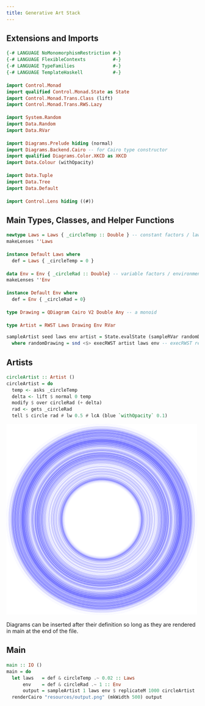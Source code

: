 ```yaml
---
title: Generative Art Stack
---
```


## Extensions and Imports

``` haskell
{-# LANGUAGE NoMonomorphismRestriction #-}
{-# LANGUAGE FlexibleContexts          #-}
{-# LANGUAGE TypeFamilies              #-}
{-# LANGUAGE TemplateHaskell           #-}

import Control.Monad
import qualified Control.Monad.State as State
import Control.Monad.Trans.Class (lift)
import Control.Monad.Trans.RWS.Lazy

import System.Random
import Data.Random
import Data.RVar

import Diagrams.Prelude hiding (normal)
import Diagrams.Backend.Cairo -- for Cairo type constructor
import qualified Diagrams.Color.XKCD as XKCD
import Data.Colour (withOpacity)

import Data.Tuple
import Data.Tree
import Data.Default

import Control.Lens hiding ((#))
```

## Main Types, Classes, and Helper Functions

``` haskell
newtype Laws = Laws { _circleTemp :: Double } -- constant factors / laws of nature
makeLenses ''Laws

instance Default Laws where
  def = Laws { _circleTemp = 0 }

data Env = Env { _circleRad :: Double} -- variable factors / environment
makeLenses ''Env

instance Default Env where
  def = Env { _circleRad = 0}

type Drawing = QDiagram Cairo V2 Double Any -- a monoid

type Artist = RWST Laws Drawing Env RVar
```

``` haskell
sampleArtist seed laws env artist = State.evalState (sampleRVar randomDrawing) $ mkStdGen 1
  where randomDrawing = snd <$> execRWST artist laws env -- execRWST returns RVar (state, writer)
```

## Artists

``` haskell
circleArtist :: Artist ()
circleArtist = do
  temp <- asks _circleTemp
  delta <- lift $ normal 0 temp
  modify $ over circleRad (+ delta)
  rad <- gets _circleRad
  tell $ circle rad # lw 0.5 # lcA (blue `withOpacity` 0.1)
```

![](resources/output.png)

Diagrams can be inserted after their definition so long as they are rendered in main at the end of the file.

## Main

``` haskell
main :: IO ()
main = do
  let laws   = def & circleTemp .~ 0.02 :: Laws
      env    = def & circleRad .~ 1 :: Env
      output = sampleArtist 1 laws env $ replicateM 1000 circleArtist
  renderCairo "resources/output.png" (mkWidth 500) output
```
